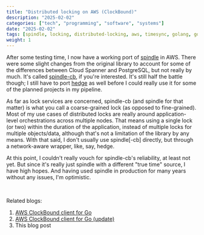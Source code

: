 ```yaml
---
title: "Distributed locking on AWS (ClockBound)"
description: "2025-02-02"
categories: ["tech", "programming", "software", "systems"]
date: "2025-02-02"
tags: [spindle, locking, distributed-locking, aws, timesync, golang, go, true-time, clockbound, cgo, ffi]
weight: 1
---
```


After some testing time, I now have a working port of [spindle](https://github.com/flowerinthenight/spindle) in AWS. There were some slight changes from the original library to account for some of the differences between Cloud Spanner and PostgreSQL, but not really by much. It's called [spindle-cb](https://github.com/flowerinthenight/spindle-cb), if you're interested. It's still half the battle though; I still have to port [hedge](https://github.com/flowerinthenight/hedge) as well before I could really use it for some of the planned projects in my pipeline.

As far as lock services are concerned, spindle-cb (and spindle for that matter) is what you call a coarse-grained lock (as opposed to fine-grained). Most of my use cases of distributed locks are really around application-level orchestrations across multiple nodes. That means using a single lock (or two) within the duration of the application, instead of multiple locks for multiple objects/data, although that's not a limitation of the library by any means. With that said, I don't usually use spindle[-cb] directly, but through a network-aware wrapper, like, say, hedge.

At this point, I couldn't really vouch for spindle-cb's reliability, at least not yet. But since it's really just spindle with a different "true time" source, I have high hopes. And having used spindle in production for many years without any issues, I'm optimistic.

<br>

Related blogs:

1) [AWS ClockBound client for Go](/blog/2025-01-22-clockbound-client-go/)
2) [AWS ClockBound client for Go (update)](/blog/2025-01-27-clockbound-client-go-update/)
3) This blog post

<br>
